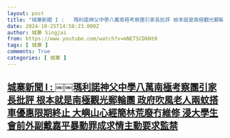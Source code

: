```yaml
---
layout: post
title: "城寨新聞 I : ￼￼瑪利諾神父中學八萬南極考察團引家長批評 根本就是南極觀光郵輪團 政府吹風老人兩蚊搭車優惠限期終止 大嶼山心經簡林荒廢冇維修 浸大學生會前外副戴嘉平暴動罪成求情主動要求監禁"
date: 2024-10-25T14:58:23.000Z
author: 城寨 Singjai
from: https://www.youtube.com/watch?v=mNETSCDkNt0
tags: [ 城寨 ]
comments: True
categories: [ 城寨 ]
---
```

<!--1729868303000-->
[城寨新聞 I : ￼￼瑪利諾神父中學八萬南極考察團引家長批評 根本就是南極觀光郵輪團 政府吹風老人兩蚊搭車優惠限期終止 大嶼山心經簡林荒廢冇維修 浸大學生會前外副戴嘉平暴動罪成求情主動要求監禁](https://www.youtube.com/watch?v=mNETSCDkNt0)
------

<div>

</div>
